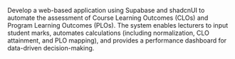 Develop a web-based application using Supabase and shadcnUI to automate the assessment of Course Learning Outcomes (CLOs) and Program Learning Outcomes (PLOs). The system enables lecturers to input student marks, automates calculations (including normalization, CLO attainment, and PLO mapping), and provides a performance dashboard for data-driven decision-making.
